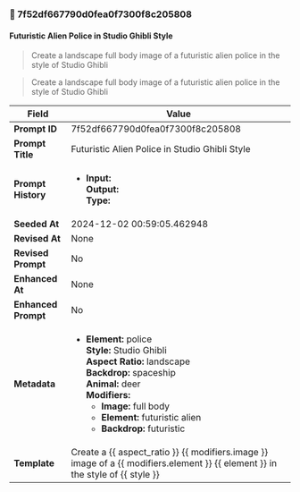 

### 📜 7f52df667790d0fea0f7300f8c205808

#### Futuristic Alien Police in Studio Ghibli Style

> Create a landscape full body image of a futuristic alien police in the style of Studio Ghibli

> Create a landscape full body image of a futuristic alien police in the style of Studio Ghibli

| Field          | Value                                                                                                                                                                      |
|----------------|----------------------------------------------------------------------------------------------------------------------------------------------------------------------------|
| **Prompt ID**  | 7f52df667790d0fea0f7300f8c205808                                                                                                                                                            |
| **Prompt Title**  | Futuristic Alien Police in Studio Ghibli Style                                                                                                                                                            |
| **Prompt History** | <ul><li>**Input:**  <br> **Output:**  <br> **Type:** </li></ul> |
| **Seeded At** | 2024-12-02 00:59:05.462948                                                                                                                                                   |
| **Revised At** | None                                                                                                                                                   |
| **Revised Prompt** | No                                                                                                                                                                      |
| **Enhanced At** | None                                                                                                                                                  |
| **Enhanced Prompt** | No                                                                                                                                                                    |
| **Metadata**   | <ul><li>**Element:** police <br> **Style:** Studio Ghibli <br> **Aspect Ratio:** landscape <br> **Backdrop:** spaceship <br> **Animal:** deer <br> **Modifiers:**<ul><li>**Image:** full body</li><li>**Element:** futuristic alien</li><li>**Backdrop:** futuristic</li></ul></li></ul> |
| **Template**   | Create a {{ aspect_ratio }} {{ modifiers.image }} image of a {{ modifiers.element }} {{ element }} in the style of {{ style }}                                                                                                                                           |


